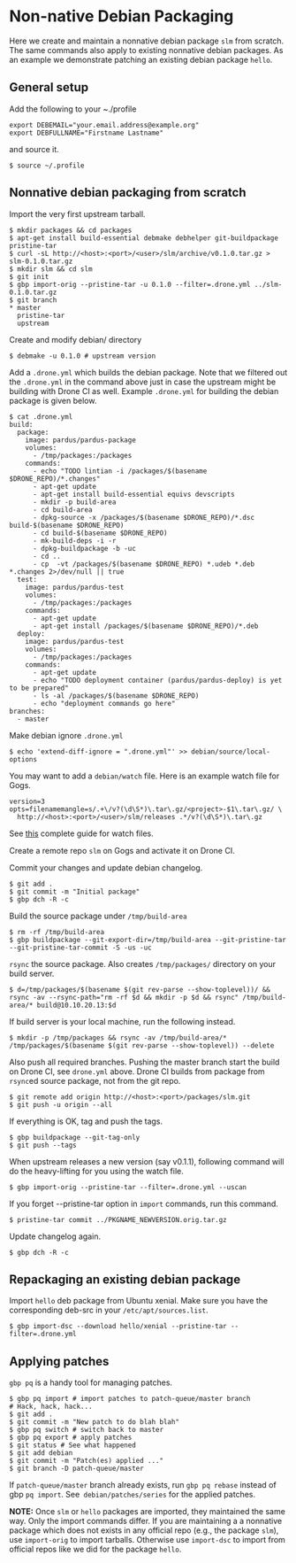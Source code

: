 # Non-native Debian Packaging

Here we create and maintain a nonnative debian package `slm` from scratch. The
same commands also apply to existing nonnative debian packages. As an example we
demonstrate patching an existing debian package `hello`.

## General setup

Add the following to your ~./profile

```
export DEBEMAIL="your.email.address@example.org"
export DEBFULLNAME="Firstname Lastname"
```
and source it.

```
$ source ~/.profile
```

## Nonnative debian packaging from scratch

Import the very first upstream tarball.

```
$ mkdir packages && cd packages
$ apt-get install build-essential debmake debhelper git-buildpackage pristine-tar
$ curl -sL http://<host>:<port>/<user>/slm/archive/v0.1.0.tar.gz > slm-0.1.0.tar.gz
$ mkdir slm && cd slm
$ git init
$ gbp import-orig --pristine-tar -u 0.1.0 --filter=.drone.yml ../slm-0.1.0.tar.gz
$ git branch
* master
  pristine-tar
  upstream
```

Create and modify debian/ directory

```
$ debmake -u 0.1.0 # upstream version
```

Add a `.drone.yml` which builds the debian package. Note that we filtered out the
`.drone.yml` in the command above just in case the upstream might be building with
Drone CI as well. Example `.drone.yml` for building the debian package is given
below.

```
$ cat .drone.yml 
build:
  package:
    image: pardus/pardus-package
    volumes:
      - /tmp/packages:/packages
    commands:
      - echo "TODO lintian -i /packages/$(basename $DRONE_REPO)/*.changes"
      - apt-get update
      - apt-get install build-essential equivs devscripts
      - mkdir -p build-area
      - cd build-area
      - dpkg-source -x /packages/$(basename $DRONE_REPO)/*.dsc build-$(basename $DRONE_REPO)
      - cd build-$(basename $DRONE_REPO)
      - mk-build-deps -i -r
      - dpkg-buildpackage -b -uc
      - cd ..
      - cp  -vt /packages/$(basename $DRONE_REPO) *.udeb *.deb *.changes 2>/dev/null || true
  test:
    image: pardus/pardus-test
    volumes:
      - /tmp/packages:/packages
    commands:
      - apt-get update
      - apt-get install /packages/$(basename $DRONE_REPO)/*.deb
  deploy:
    image: pardus/pardus-test
    volumes:
      - /tmp/packages:/packages
    commands:
      - apt-get update
      - echo "TODO deployment container (pardus/pardus-deploy) is yet to be prepared"
      - ls -al /packages/$(basename $DRONE_REPO)
      - echo "deployment commands go here"
branches:
  - master
```

Make debian ignore `.drone.yml`

```
$ echo 'extend-diff-ignore = ".drone.yml"' >> debian/source/local-options
```

You may want to add a `debian/watch` file. Here is an example watch file for Gogs.
```
version=3
opts=filenamemangle=s/.+\/v?(\d\S*)\.tar\.gz/<project>-$1\.tar\.gz/ \
  http://<host>:<port>/<user>/slm/releases .*/v?(\d\S*)\.tar\.gz
```

See [this][1] complete guide for watch files.

Create a remote repo `slm` on Gogs and activate it on Drone CI.

Commit your changes and update debian changelog.

```
$ git add .
$ git commit -m "Initial package"
$ gbp dch -R -c
```
Build the source package under `/tmp/build-area`

```
$ rm -rf /tmp/build-area
$ gbp buildpackage --git-export-dir=/tmp/build-area --git-pristine-tar --git-pristine-tar-commit -S -us -uc
```

`rsync` the source package. Also creates `/tmp/packages/` directory on your build server.

```
$ d=/tmp/packages/$(basename $(git rev-parse --show-toplevel))/ && rsync -av --rsync-path="rm -rf $d && mkdir -p $d && rsync" /tmp/build-area/* build@10.10.20.13:$d
```

If build server is your local machine, run the following instead.

```
$ mkdir -p /tmp/packages && rsync -av /tmp/build-area/* /tmp/packages/$(basename $(git rev-parse --show-toplevel)) --delete
```

Also push all required branches. Pushing the master branch start the build on Drone CI, see `drone.yml` above.
Drone CI builds from package from `rsync`ed source package, not from the git repo.

```
$ git remote add origin http://<host>:<port>/packages/slm.git
$ git push -u origin --all
```

If everything is OK, tag and push the tags.

```
$ gbp buildpackage --git-tag-only
$ git push --tags
```

When upstream releases a new version (say v0.1.1), following command will do the
heavy-lifting for you using the watch file.

```
$ gbp import-orig --pristine-tar --filter=.drone.yml --uscan
```


If you forget --pristine-tar option in `import` commands, run this command.

```
$ pristine-tar commit ../PKGNAME_NEWVERSION.orig.tar.gz
```

Update changelog again.

```
$ gbp dch -R -c
```

## Repackaging an existing debian package

Import `hello` deb package from Ubuntu xenial. Make sure you have the
corresponding deb-src in your `/etc/apt/sources.list`.

```
$ gbp import-dsc --download hello/xenial --pristine-tar --filter=.drone.yml
```

## Applying patches

`gbp pq` is a handy tool for managing patches.

```
$ gbp pq import # import patches to patch-queue/master branch
# Hack, hack, hack...
$ git add .
$ git commit -m "New patch to do blah blah"
$ gbp pq switch # switch back to master
$ gbp pq export # apply patches
$ git status # See what happened
$ git add debian
$ git commit -m "Patch(es) applied ..."
$ git branch -D patch-queue/master
```

If `patch-queue/master` branch already exists, run `gbp pq rebase` instead of
gbp `pq import`. See` debian/patches/series` for the applied patches.


**NOTE:** Once `slm` or `hello` packages are imported, they maintained
the same way. Only the import commands differ. If you are maintaining a a nonnative
package which does not exists in any official repo (e.g., the package `slm`),
use `import-orig` to import tarballs. Otherwise use `import-dsc` to import from
official repos like we did for the package `hello`.



[1]: https://wiki.debian.org/debian/watch

